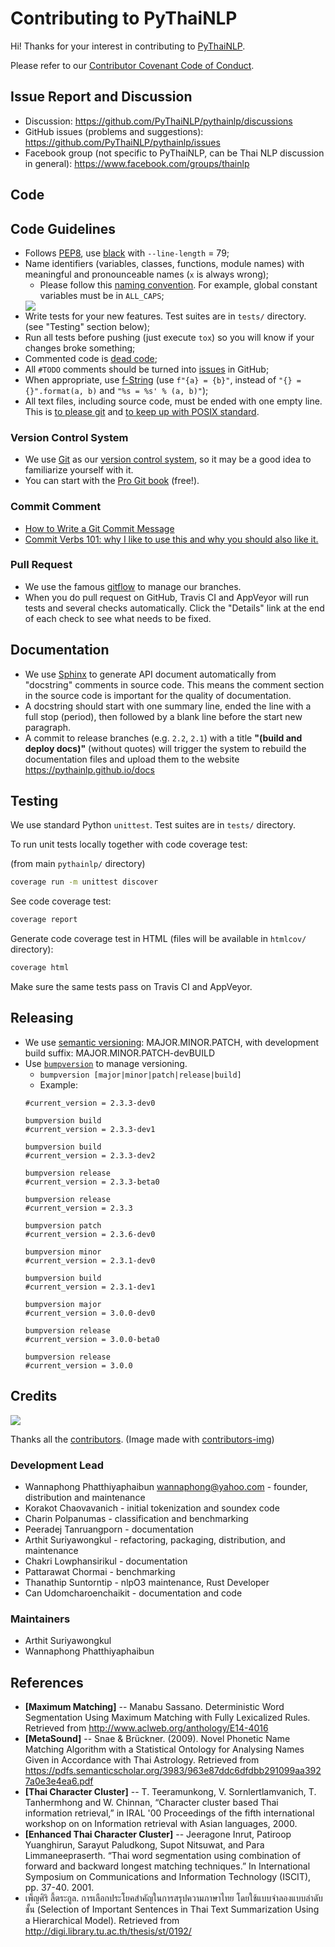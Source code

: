 # Contributing to PyThaiNLP

Hi! Thanks for your interest in contributing to [PyThaiNLP](https://github.com/PyThaiNLP/pythainlp).

Please refer to our [Contributor Covenant Code of Conduct](https://github.com/PyThaiNLP/pythainlp/blob/dev/CODE_OF_CONDUCT.md).

## Issue Report and Discussion

- Discussion: https://github.com/PyThaiNLP/pythainlp/discussions
- GitHub issues (problems and suggestions): https://github.com/PyThaiNLP/pythainlp/issues
- Facebook group (not specific to PyThaiNLP, can be Thai NLP discussion in general): https://www.facebook.com/groups/thainlp


## Code

## Code Guidelines

- Follows [PEP8](http://www.python.org/dev/peps/pep-0008/), use [black](https://github.com/ambv/black) with `--line-length` = 79;
- Name identifiers (variables, classes, functions, module names) with meaningful
  and pronounceable names (`x` is always wrong);
  - Please follow this [naming convention](https://namingconvention.org/python/). For example, global constant variables must be in `ALL_CAPS`;
  <img src="https://i.stack.imgur.com/uBr10.png" />
- Write tests for your new features. Test suites are in `tests/` directory. (see "Testing" section below);
- Run all tests before pushing (just execute `tox`) so you will know if your
  changes broke something;
- Commented code is [dead
  code](http://www.codinghorror.com/blog/2008/07/coding-without-comments.html);
- All `#TODO` comments should be turned into [issues](https://github.com/pythainlp/pythainlp/issues) in GitHub;
- When appropriate, use [f-String](https://www.python.org/dev/peps/pep-0498/)
  (use `f"{a} = {b}"`, instead of `"{} = {}".format(a, b)` and `"%s = %s' % (a, b)"`);
- All text files, including source code, must be ended with one empty line. This is [to please git](https://stackoverflow.com/questions/5813311/no-newline-at-end-of-file#5813359) and [to keep up with POSIX standard](https://stackoverflow.com/questions/729692/why-should-text-files-end-with-a-newline).

### Version Control System

- We use [Git](http://git-scm.com/) as our [version control system](http://en.wikipedia.org/wiki/Revision_control),
so it may be a good idea to familiarize yourself with it.
- You can start with the [Pro Git book](http://git-scm.com/book/) (free!).

### Commit Comment

- [How to Write a Git Commit Message](https://chris.beams.io/posts/git-commit/)
- [Commit Verbs 101: why I like to use this and why you should also like it.](https://chris.beams.io/posts/git-commit/)

### Pull Request

- We use the famous [gitflow](http://nvie.com/posts/a-successful-git-branching-model/)
to manage our branches.
- When you do pull request on GitHub, Travis CI and AppVeyor will run tests
and several checks automatically. Click the "Details" link at the end of
each check to see what needs to be fixed.


## Documentation

- We use [Sphinx](https://www.sphinx-doc.org/en/master/) to generate API document
automatically from "docstring" comments in source code. This means the comment
section in the source code is important for the quality of documentation.
- A docstring should start with one summary line, ended the line with a full stop (period),
then followed by a blank line before the start new paragraph.
- A commit to release branches (e.g. `2.2`, `2.1`) with a title **"(build and deploy docs)"** (without quotes) will trigger the system to rebuild the documentation files and upload them to the website https://pythainlp.github.io/docs


## Testing

We use standard Python `unittest`. Test suites are in `tests/` directory.

To run unit tests locally together with code coverage test:

(from main `pythainlp/` directory)
```sh
coverage run -m unittest discover
```

See code coverage test:
```sh
coverage report
```

Generate code coverage test in HTML (files will be available in `htmlcov/` directory):
```sh
coverage html
```

Make sure the same tests pass on Travis CI and AppVeyor.


## Releasing
- We use [semantic versioning](https://semver.org/): MAJOR.MINOR.PATCH, with development build suffix: MAJOR.MINOR.PATCH-devBUILD
- Use [`bumpversion`](https://github.com/c4urself/bump2version/#installation) to manage versioning.
  - `bumpversion [major|minor|patch|release|build]`
  - Example:
  ```
  #current_version = 2.3.3-dev0

  bumpversion build
  #current_version = 2.3.3-dev1

  bumpversion build
  #current_version = 2.3.3-dev2

  bumpversion release
  #current_version = 2.3.3-beta0
  
  bumpversion release
  #current_version = 2.3.3

  bumpversion patch
  #current_version = 2.3.6-dev0

  bumpversion minor
  #current_version = 2.3.1-dev0

  bumpversion build
  #current_version = 2.3.1-dev1

  bumpversion major
  #current_version = 3.0.0-dev0

  bumpversion release
  #current_version = 3.0.0-beta0

  bumpversion release
  #current_version = 3.0.0
  ```

## Credits

<a href="https://github.com/PyThaiNLP/pythainlp/graphs/contributors">
  <img src="https://contributors-img.firebaseapp.com/image?repo=PyThaiNLP/pythainlp" />
</a>

Thanks all the [contributors](https://github.com/PyThaiNLP/pythainlp/graphs/contributors). (Image made with [contributors-img](https://contributors-img.firebaseapp.com))

### Development Lead
- Wannaphong Phatthiyaphaibun <wannaphong@yahoo.com> - founder, distribution and maintenance
- Korakot Chaovavanich - initial tokenization and soundex code
- Charin Polpanumas - classification and benchmarking
- Peeradej Tanruangporn - documentation
- Arthit Suriyawongkul - refactoring, packaging, distribution, and maintenance
- Chakri Lowphansirikul - documentation
- Pattarawat Chormai - benchmarking
- Thanathip Suntorntip - nlpO3 maintenance, Rust Developer
- Can Udomcharoenchaikit - documentation and code

### Maintainers
- Arthit Suriyawongkul
- Wannaphong Phatthiyaphaibun


## References

- **[Maximum Matching]** -- Manabu Sassano. Deterministic Word Segmentation Using Maximum Matching with Fully Lexicalized Rules. Retrieved from http://www.aclweb.org/anthology/E14-4016
- **[MetaSound]** -- Snae & Brückner. (2009). Novel Phonetic Name Matching Algorithm with a Statistical Ontology for Analysing Names Given in Accordance with Thai Astrology. Retrieved from https://pdfs.semanticscholar.org/3983/963e87ddc6dfdbb291099aa3927a0e3e4ea6.pdf
- **[Thai Character Cluster]** -- T. Teeramunkong, V. Sornlertlamvanich, T. Tanhermhong and W. Chinnan, “Character cluster based Thai information retrieval,” in IRAL '00 Proceedings of the fifth international workshop on on Information retrieval with Asian languages, 2000.
- **[Enhanced Thai Character Cluster]** -- Jeeragone Inrut, Patiroop Yuanghirun, Sarayut Paludkong, Supot Nitsuwat, and Para Limmaneepraserth. “Thai word segmentation using combination of forward and backward longest matching techniques.” In International Symposium on Communications and Information Technology (ISCIT), pp. 37-40. 2001.
- เพ็ญศิริ ลี้ตระกูล. การเลือกประโยคสำคัญในการสรุปความภาษาไทย โดยใช้แบบจำลองแบบลำดับชั้น (Selection of Important Sentences in Thai Text Summarization Using a Hierarchical Model). Retrieved from http://digi.library.tu.ac.th/thesis/st/0192/
